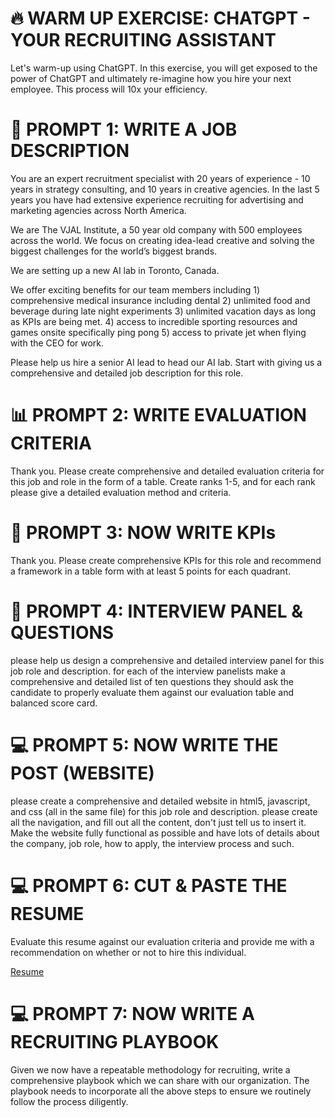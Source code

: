 # 🔥 WARM UP EXERCISE: CHATGPT - YOUR RECRUITING ASSISTANT
Let's warm-up using ChatGPT. In this exercise, you will get exposed to the power of ChatGPT and ultimately re-imagine how you hire your next employee. This process will 10x your efficiency.


# 📝 PROMPT 1: WRITE A JOB DESCRIPTION
You are an expert recruitment specialist with 20 years of experience - 10 years in strategy consulting, and 10 years in creative agencies. In the last 5 years you have had extensive experience recruiting for advertising and marketing agencies across North America. 

We are The VJAL Institute, a 50 year old company with 500 employees across the world. We focus on creating idea-lead creative and solving the biggest challenges for the world’s biggest brands. 

We are setting up a new AI lab in Toronto, Canada. 

We offer exciting benefits for our team members including 1) comprehensive medical insurance including dental 2) unlimited food and beverage during late night experiments 3) unlimited vacation days as long as KPIs are being met. 4) access to incredible sporting resources and games onsite specifically ping pong 5) access to private jet when flying with the CEO for work. 

Please help us hire a senior AI lead to head our AI lab. Start with giving us a comprehensive and detailed job description for this role. 

# 📊 PROMPT 2: WRITE EVALUATION CRITERIA
Thank you. Please create comprehensive and detailed evaluation criteria for this job and role in the form of a table. Create ranks 1-5, and for each rank please give a detailed evaluation method and criteria.

# 🎯 PROMPT 3: NOW WRITE KPIs
Thank you. Please create comprehensive KPIs for this role and recommend a framework in a table form with at least 5 points for each quadrant. 

# 🤝 PROMPT 4: INTERVIEW PANEL & QUESTIONS
please help us design a comprehensive and detailed interview panel for this job role and description. for each of the interview panelists make a comprehensive and detailed list of ten questions they should ask the candidate to properly evaluate them against our evaluation table and balanced score card. 


# 💻 PROMPT 5: NOW WRITE THE POST (WEBSITE)
please create a comprehensive and detailed website in html5, javascript, and css (all in the same file) for this job role and description. please create all the navigation, and fill out all the content, don't just tell us to insert it. Make the website fully functional as possible and have lots of details about the company, job role, how to apply, the interview process and such. 


# 💻 PROMPT 6: CUT & PASTE THE RESUME
Evaluate this resume against our evaluation criteria and provide me with a recommendation on whether or not to hire this individual.

[Resume](https://github.com/amacdonaldai/AI-Empowerment/blob/main/Random.pdf)


# 💻 PROMPT 7: NOW WRITE A RECRUITING PLAYBOOK
Given we now have a repeatable methodology for recruiting, write a comprehensive playbook which we can share with our organization. The playbook needs to incorporate all the above steps to ensure we routinely follow the process diligently.
